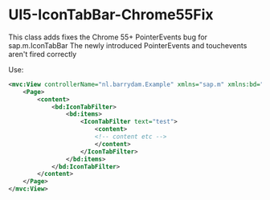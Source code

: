 # UI5-IconTabBar-Chrome55Fix

This class adds fixes the Chrome 55+ PointerEvents bug for sap.m.IconTabBar
The newly introduced PointerEvents and touchevents aren't fired correctly

Use:
```xml
<mvc:View controllerName="nl.barrydam.Example" xmlns="sap.m" xmlns:bd="nl.barrydam.m">
	<Page>
		<content>
			<bd:IconTabFilter>
				<bd:items>
					<IconTabFilter text="test">
						<content>
						<!-- content etc -->
						</content>
					</IconTabFilter>
				</bd:items>
			</bd:IconTabFilter>
		</content>
	</Page>
</mvc:View>

```